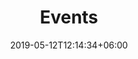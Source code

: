 ---
title: "Events"
date: 2019-05-12T12:14:34+06:00
description: "Events Page"
type : "events"
layout: "list.html"
---